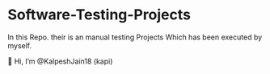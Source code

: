 # Software-Testing-Projects
In this Repo. their is an manual testing Projects Which has been executed by myself.

👋 Hi, I’m @KalpeshJain18 (kapi)
